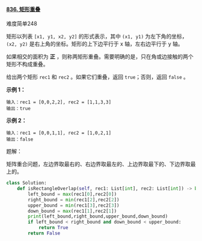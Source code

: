 #### [836. 矩形重叠](https://leetcode-cn.com/problems/rectangle-overlap/)

难度简单248

矩形以列表 `[x1, y1, x2, y2]` 的形式表示，其中 `(x1, y1)` 为左下角的坐标，`(x2, y2)` 是右上角的坐标。矩形的上下边平行于 x 轴，左右边平行于 y 轴。

如果相交的面积为 **正** ，则称两矩形重叠。需要明确的是，只在角或边接触的两个矩形不构成重叠。

给出两个矩形 `rec1` 和 `rec2` 。如果它们重叠，返回 `true`；否则，返回 `false` 。

 

**示例 1：**

```
输入：rec1 = [0,0,2,2], rec2 = [1,1,3,3]
输出：true
```

**示例 2：**

```
输入：rec1 = [0,0,1,1], rec2 = [1,0,2,1]
输出：false
```

题解：

矩阵重合问题，左边界取最右的、右边界取最左的、上边界取最下的、下边界取最上的。

```python
class Solution:
    def isRectangleOverlap(self, rec1: List[int], rec2: List[int]) -> bool:
        left_bound = max(rec1[0],rec2[0])
        right_bound = min(rec1[2],rec2[2])
        upper_bound = min(rec1[3],rec2[3])
        down_bound = max(rec1[1],rec2[1])
        print(left_bound,right_bound,upper_bound,down_bound)
        if left_bound < right_bound and down_bound < upper_bound:
            return True
        return False
```

